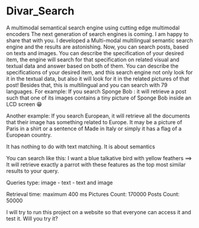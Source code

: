# Divar_Search
A multimodal semantical search engine using cutting edge multimodal encoders 
The next generation of search engines is coming.
I am happy to share that with you. I developed a Multi-modal multilingual semantic search engine and the results are astonishing. Now, you can search posts, based on texts and images. You can describe the specification of your desired item, the engine will search for that specification on related visual and textual data and answer based on both of them. 
You can describe the specifications of your desired item, and this search engine not only look for it in the textual data, but also it will look for it in the related pictures of that post! 
Besides that, this is multilingual and you can search with 79 languages.
For example: 
If you search Sponge Bob : it will retrieve a post such that one of its images contains a tiny picture of Sponge Bob inside an LCD screen 😁 

Another example: If you search European, it will retrieve all the documents that their image has something related to Europe. It may be a picture of Paris in a shirt or a sentence of Made in Italy or simply it has a flag of a European country. 

It has nothing to do with text matching. It is about semantics

You can search like this: 
I want a blue talkative bird with yellow feathers ==> It will retrieve exactly a parrot with these features as the top most similar results to your query. 

Queries type: image - text - text and image 

Retrieval time: maximum 400 ms
Pictures Count: 170000
Posts Count: 50000

I will try to run this project on a website so that everyone can access it and test it. Will you try it? 
